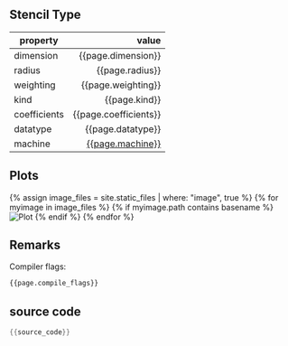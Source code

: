 
## Stencil Type

| property     | value            |
|--------------|-----------------:|
| dimension    | {{page.dimension}}    |
| radius       | {{page.radius}}       |
| weighting    | {{page.weighting}}    |
| kind         | {{page.kind}}         |
| coefficients | {{page.coefficients}} |
| datatype     | {{page.datatype}}     |
| machine      | [{{page.machine}}](/machine_files/{{page.machine}}) |

## Plots

{% assign image_files = site.static_files | where: "image", true %}
{% for myimage in image_files %}
{% if myimage.path contains basename %}
![Plot]({{site.baseurl}}{{myimage.path}})
{% endif %}
{% endfor %}

## Remarks

Compiler flags:
```bash
{{page.compile_flags}}
```

## source code

```C
{{source_code}}
```

